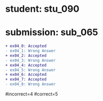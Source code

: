 # student: stu_090
# submission: sub_065

```diff
+ ex04_0: Accepted
- ex04_1: Wrong Answer
+ ex04_2: Accepted
- ex04_3: Wrong Answer
+ ex04_4: Accepted
- ex04_5: Wrong Answer
+ ex04_6: Accepted
+ ex04_7: Accepted
- ex04_8: Wrong Answer
```
#incorrect=4
#correct=5
